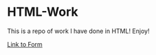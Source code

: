 # HTML-Work

This is a repo of work I have done in HTML! Enjoy!

<a href="Form.html">Link to Form</a>
